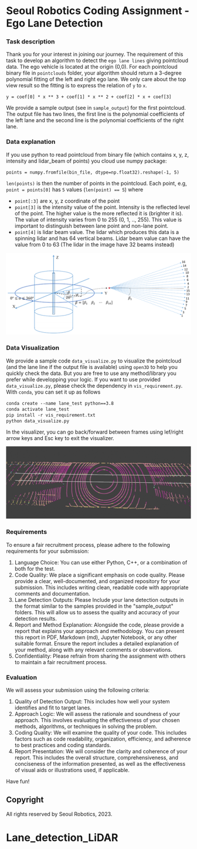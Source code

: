 # Seoul Robotics Coding Assignment - Ego Lane Detection



### Task description

Thank you for your interest in joining our journey. The requirement of this task to develop an algorithm to detect the `ego lane lines` giving pointcloud data. The ego vehicle is located at the origin (0,0). For each pointcloud binary file in `pointclouds` folder, your algorithm should return a 3-degree polynomial fitting of the left and right ego lane. We only care about the top view result so the fitting is to express the relation of `y` to `x`.
```
y = coef[0] * x ** 3 + coef[1] * x ** 2 + coef[2] * x + coef[3]
```
We provide a sample output (see in `sample_output`) for the first pointcloud. The output file has two lines, the first line is the polynomial coefficients of the left lane and the second line is the polynomial coefficients of the right lane.

### Data explanation

If you use python to read pointcloud from binary file (which contains x, y, z, intensity and lidar_beam of points) you cloud use numpy package:
```
points = numpy.fromfile(bin_file, dtype=np.float32).reshape(-1, 5)
```
`len(points)` is then the number of points in the pointcloud. Each point, e.g, `point = points[0]` has `5` values (`len(point) == 5`) where

+ `point[:3]` are x, y, z coordinate of the point
+ `point[3]` is the intensity value of the point. Intensity is the reflected level of the point. The higher value is the more reflected it is (brighter it is). The value of intensity varies from 0 to 255 (0, 1, .., 255). This value is important to distinguish between lane point and non-lane point.
+ `point[4]` is lidar beam value. The lidar which produces this data is a spinning lidar and has 64 vertical beams. Lidar beam value can have the value from 0 to 63 (The lidar in the image have 32 beams instead)

![Lidar beams](images/lidar_beams.png)

### Data Visualization
We provide a sample code `data_visualize.py` to visualize the pointcloud (and the lane line if the output file is available) using `open3D` to help you quickly check the data. But you are free to use any method/library you prefer while developping your logic. If you want to use provided `data_visualize.py`, please check the dependency in `vis_requirement.py`. With `conda`, you can set it up as follows
```
conda create --name lane_test python==3.8
conda activate lane_test
pip install -r vis_requirement.txt
python data_visualize.py
```
In the visualizer, you can go back/forward between frames using lef/right arrow keys and Esc key to exit the visualizer.

![Data Vis](images/lane_vis.png)


### Requirements
To ensure a fair recruitment process, please adhere to the following requirements for your submission:
1. Language Choice: You can use either Python, C++, or a combination of both for the test.
2. Code Quality: We place a significant emphasis on code quality. Please provide a clear, well-documented, and organized repository for your submission. This includes writing clean, readable code with appropriate comments and documentation.
3. Lane Detection Outputs: Please Include your lane detection outputs in the format similar to the samples provided in the "sample_output" folders. This will allow us to assess the quality and accuracy of your detection results.
4. Report and Method Explanation: Alongside the code, please provide a report that explains your approach and methodology. You can present this report in PDF, Markdown (md), Jupyter Notebook, or any other suitable format. Ensure the report includes a detailed explanation of your method, along with any relevant comments or observations.
5. Confidentiality: Please refrain from sharing the assignment with others to maintain a fair recruitment process.

### Evaluation
We will assess your submission using the following criteria:
1. Quality of Detection Output: This includes how well your system identifies and fit to target lanes.
2. Approach Logic: We will assess the rationale and soundness of your approach. This involves evaluating the effectiveness of your chosen methods, algorithms, or techniques in solving the problem.
3. Coding Quality: We will examine the quality of your code. This includes factors such as code readability, organization, efficiency, and adherence to best practices and coding standards.
4. Report Presentation: We will consider the clarity and coherence of your report. This includes the overall structure, comprehensiveness, and conciseness of the information presented, as well as the effectiveness of visual aids or illustrations used, if applicable.

Have fun!

## Copyright
All rights reserved by Seoul Robotics, 2023.
# Lane_detection_LiDAR
